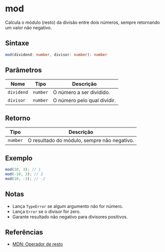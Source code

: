 # mod

Calcula o módulo (resto) da divisão entre dois números, sempre retornando um valor não negativo.

## Sintaxe
```typescript
mod(dividend: number, divisor: number): number
```

## Parâmetros

| Nome       | Tipo     | Descrição                |
|------------|----------|--------------------------|
| `dividend` | `number` | O número a ser dividido. |
| `divisor`  | `number` | O número pelo qual dividir. |

## Retorno

| Tipo     | Descrição                                 |
|----------|-------------------------------------------|
| `number` | O resultado do módulo, sempre não negativo. |

## Exemplo
```typescript
mod(10, 3); // 1
mod(-10, 3); // 2
mod(10, -3); // -2
```

## Notas
- Lança `TypeError` se algum argumento não for número.
- Lança `Error` se o divisor for zero.
- Garante resultado não negativo para divisores positivos.

## Referências
- [MDN: Operador de resto](https://developer.mozilla.org/pt-BR/docs/Web/JavaScript/Reference/Operators/Remainder)